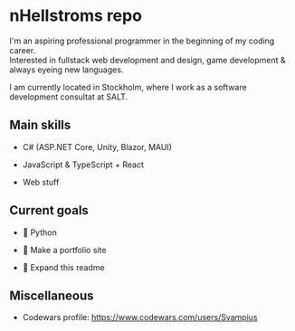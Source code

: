 <h1>nHellstroms repo</h1>
<p>I'm an aspiring professional programmer in the beginning of my coding career.<br/>
Interested in fullstack web development and design, game development & always eyeing new languages.</p>

<p>I am currently located in Stockholm, where I work as a software development consultat at SALT.</p>

<h2>Main skills</h2>

- C# (ASP.NET Core, Unity, Blazor, MAUI)

- JavaScript & TypeScript + React

- Web stuff

<h2>Current goals</h2>

- 🐍 Python

- 💾 Make a portfolio site

- 🎏 Expand this readme

<h2>Miscellaneous</h2>

- Codewars profile: https://www.codewars.com/users/Svampius

